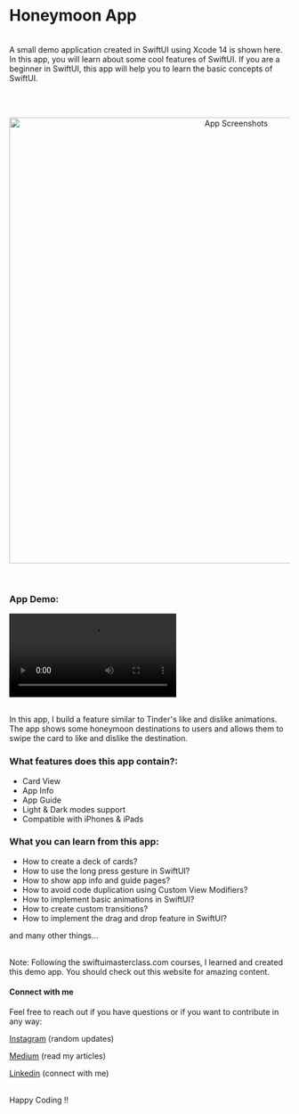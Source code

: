 # Honeymoon App

<br>
A small demo application created in SwiftUI using Xcode 14 is shown here. In this app, you will learn about some cool features of SwiftUI. If you are a beginner in SwiftUI, this app will help you to learn the basic concepts of SwiftUI. 

<br><br>
<p align="center">
    <img alt="App Screenshots" src="https://user-images.githubusercontent.com/12906999/207564345-59802ff2-015d-41aa-92d1-67828d9ef1b0.png" width="800">
</p>

<br>

### App Demo:
<p align="left">
    <video alt="App Screenshots" src="https://user-images.githubusercontent.com/12906999/207588049-d5c4123f-d9c8-4f78-9733-9313f2c7e746.mp4"> </p>
  
  
  
<br>
In this app, I build a feature similar to Tinder's like and dislike animations. The app shows some honeymoon destinations to users and allows them to swipe the card to like and dislike the destination.

<br>
  
### What features does this app contain?:

- Card View
- App Info
- App Guide
- Light & Dark modes support
- Compatible with iPhones & iPads

### What you can learn from this app:

- How to create a deck of cards?
- How to use the long press gesture in SwiftUI?
- How to show app info and guide pages?
- How to avoid code duplication using Custom View Modifiers?
- How to implement basic animations in SwiftUI?
- How to create custom transitions?
- How to implement the drag and drop feature in SwiftUI?

and many other things...

<br>
Note: Following the swiftuimasterclass.com courses, I learned and created this demo app. You should check out this website for amazing content. 

<br>

#### Connect with me

Feel free to reach out if you have questions or if you want to contribute in any way:

[Instagram](https://www.instagram.com/ios_geeks16/) (random updates)

[Medium](https://medium.com/@nitinagam17) (read my articles)

[Linkedin](https://www.linkedin.com/in/nitinagam/) (connect with me)

</br>
Happy Coding !!


